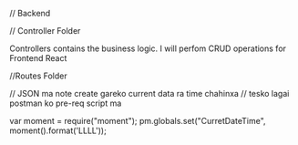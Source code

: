 // Backend

// Controller Folder

Controllers contains the business logic. I will perfom CRUD operations for Frontend React

//Routes Folder

// JSON ma note create gareko current data ra time chahinxa
// tesko lagai postman ko pre-req script ma

var moment = require("moment");
pm.globals.set("CurretDateTime", moment().format('LLLL'));
